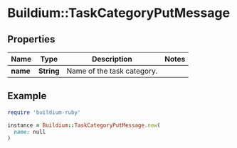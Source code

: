 # Buildium::TaskCategoryPutMessage

## Properties

| Name | Type | Description | Notes |
| ---- | ---- | ----------- | ----- |
| **name** | **String** | Name of the task category. |  |

## Example

```ruby
require 'buildium-ruby'

instance = Buildium::TaskCategoryPutMessage.new(
  name: null
)
```

